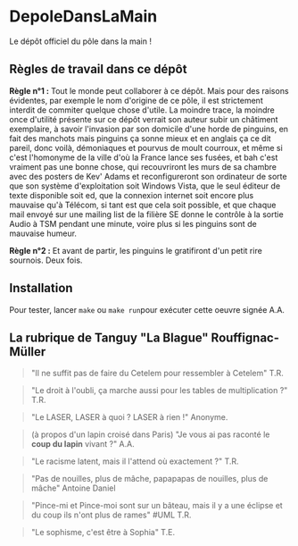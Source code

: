# DepoleDansLaMain

Le dépôt officiel du pôle dans la main !

## Règles de travail dans ce dépôt

**Règle n°1 :** Tout le monde peut collaborer à ce dépôt. Mais pour des raisons évidentes, par exemple le nom d'origine de ce pôle, il est strictement interdit de commiter quelque chose d'utile. La moindre trace, la moindre once d'utilité présente sur ce dépôt verrait son auteur subir un châtiment exemplaire, à savoir l'invasion par son domicile d'une horde de pinguins, en fait des manchots mais pinguins ça sonne mieux et en anglais ça ce dit pareil, donc voilà, démoniaques et pourvus de moult courroux, et même si c'est l'homonyme de la ville d'où la France lance ses fusées, et bah c'est vraiment pas une bonne chose, qui recouvriront les murs de sa chambre avec des posters de Kev' Adams et reconfigureront son ordinateur de sorte que son système d'exploitation soit Windows Vista, que le seul éditeur de texte disponible soit ed, que la connexion internet soit encore plus mauvaise qu'à Télécom, si tant est que cela soit possible, et que chaque mail envoyé sur une mailing list de la filière SE donne le contrôle à la sortie Audio à TSM pendant une minute, voire plus si les pinguins sont de mauvaise humeur.

**Règle n°2 :** Et avant de partir, les pinguins le gratifiront d'un petit rire sournois. Deux fois.

## Installation

Pour tester, lancer `make` ou `make run`pour exécuter cette oeuvre signée A.A.

## La rubrique de Tanguy "La Blague" Rouffignac-Müller

> "Il ne suffit pas de faire du Cetelem pour ressembler à Cetelem"
> T.R.

> "Le droit à l'oubli, ça marche aussi pour les tables de multiplication ?"
> T.R.

> "Le LASER, LASER à quoi ? LASER à rien !"
> Anonyme. 

> (à propos d'un lapin croisé dans Paris) "Je vous ai pas raconté le **coup du lapin** vivant ?"
> A.A.

> "Le racisme latent, mais il l'attend où exactement ?"
> T.R.

> "Pas de nouilles, plus de mâche, papapapas de nouilles, plus de mâche"
> Antoine Daniel

> "Pince-mi et Pince-moi sont sur un bâteau, mais il y a une éclipse et du coup ils n'ont plus de rames" #UML
> T.R.

> "Le sophisme, c'est être à Sophia"
> T.E.
